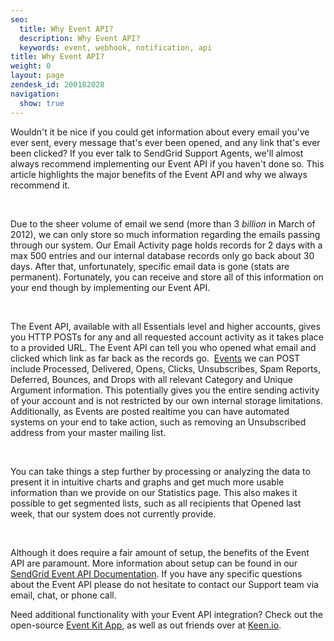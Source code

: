 ```yaml
---
seo:
  title: Why Event API?
  description: Why Event API?
  keywords: event, webhook, notification, api
title: Why Event API?
weight: 0
layout: page
zendesk_id: 200182028
navigation:
  show: true
---
```


Wouldn't it be nice if you could get information about every email you've ever sent, every message that's ever been opened, and any link that's ever been clicked? If you ever talk to SendGrid Support Agents, we'll almost always recommend implementing our Event API if you haven't done so. This article highlights the major benefits of the Event API and why we always recommend it.

&nbsp;

Due to the sheer volume of email we send (more than 3 _billion_ in March of 2012), we can only store so much information regarding the emails passing through our system. Our Email Activity page holds records for 2 days with a max 500 entries and our internal database records only go back about 30 days. After that, unfortunately, specific email data is gone (stats are permanent). Fortunately, you can receive and store all of this information on your end though by implementing our Event API.

&nbsp;

The Event API, available with all Essentials&nbsp;level and higher accounts, gives you HTTP POSTs for any and all requested account activity as it takes place to a provided URL. The Event API can tell you who opened what email and clicked which link as far back as the records go.&nbsp; [Events](http://docs.sendgrid.com/documentation/delivery-metrics/) we can POST include Processed, Delivered, Opens, Clicks, Unsubscribes, Spam Reports, Deferred, Bounces, and Drops with all relevant Category and Unique Argument information. This potentially gives you the entire sending activity of your account and is not&nbsp;restricted&nbsp;by our own internal storage limitations. Additionally, as Events are posted realtime you can have automated systems on your end to take action, such as removing an Unsubscribed address from your master mailing list.

&nbsp;

You can take things a step further by processing or analyzing the data to present it in intuitive charts and graphs and get much more usable information than we provide on our Statistics page. This also makes it possible to get segmented lists, such as all recipients that Opened last week, that our system does not currently provide.

&nbsp;

Although it does require a fair amount of setup, the benefits of the Event API are paramount. More information about setup can be found in our [SendGrid Event API Documentation](https://sendgrid.com/docs/API_Reference/Webhooks/index.html). If you have any specific questions about the Event API please do not hesitate to contact our Support team via email, chat, or phone call.

Need additional functionality with your Event API integration? Check out the open-source [Event Kit App](https://github.com/sendgrid/eventkit), as well as out friends over at [Keen.io](https://keen.io/).
